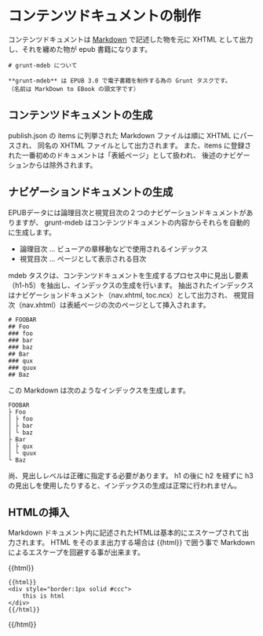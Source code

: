 
# コンテンツドキュメントの制作

コンテンツドキュメントは [Markdown](http://daringfireball.net/projects/markdown/syntax) で記述した物を元に
XHTML として出力し、それを纏めた物が epub 書籍になります。

    # grunt-mdeb について

    **grunt-mdeb** は EPUB 3.0 で電子書籍を制作する為の Grunt タスクです。
    （名前は MarkDown to EBook の頭文字です）

## コンテンツドキュメントの生成

publish.json の items に列挙された Markdown ファイルは順に XHTML にパースされ、
同名の XHTML ファイルとして出力されます。
また、items に登録された一番初めのドキュメントは「表紙ページ」として扱われ、
後述のナビゲーションからは除外されます。


## ナビゲーションドキュメントの生成

EPUBデータには論理目次と視覚目次の２つのナビゲーションドキュメントがありますが、
grunt-mdeb はコンテンツドキュメントの内容からそれらを自動的に生成します。

- 論理目次 ... ビューアの章移動などで使用されるインデックス
- 視覚目次 ... ページとして表示される目次

mdeb タスクは、コンテンツドキュメントを生成するプロセス中に見出し要素（h1-h5）を抽出し、インデックスの生成を行います。
抽出されたインデックスはナビゲーションドキュメント（nav.xhtml, toc.ncx）として出力され、
視覚目次（nav.xhtml）は表紙ページの次のページとして挿入されます。

    # FOOBAR
    ## Foo
    ### foo
    ### bar
    ### baz
    ## Bar
    ### qux
    ### quux
    ## Baz

この Markdown は次のようなインデックスを生成します。

    FOOBAR
    ├ Foo
    │ ├ foo
    │ ├ bar
    │ └ baz
    ├ Bar
    │ ├ qux
    │ └ quux
    └ Baz

尚、見出しレベルは正確に指定する必要があります。
h1 の後に h2 を経ずに h3 の見出しを使用したりすると、インデックスの生成は正常に行われません。


## HTMLの挿入

Markdown ドキュメント内に記述されたHTMLは基本的にエスケープされて出力されます。
HTML をそのまま出力する場合は \{\{html\}\} で囲う事で Markdown によるエスケープを回避する事が出来ます。

{{html}}
<pre><code>&#123;&#123;html&#125;&#125;
&lt;div style="border:1px solid #ccc"&gt;
    this is html
&lt;/div&gt;
&#123;&#123;/html&#125;&#125;</code></pre>
{{/html}}
